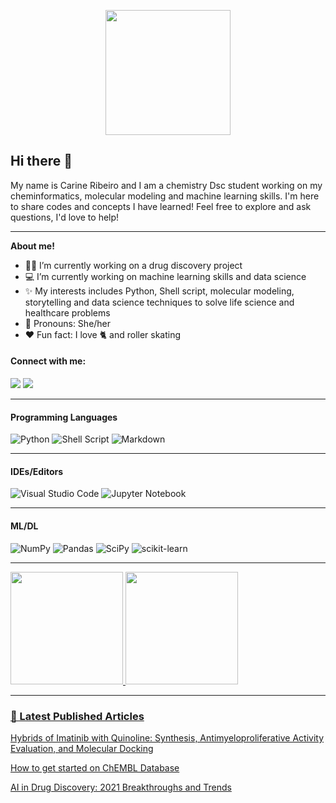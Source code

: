 
<p align="center">
<img align="center" style="width: 200px" src="https://media.giphy.com/media/HdxAYHR9g4Eg6uhCIh/giphy.gif?cid=790b7611e235e1f0e6a299a63507391477b96bb30e99e894&rid=giphy.gif&ct=g" />
</p>

## Hi there 👋

My name is Carine Ribeiro and I am a chemistry Dsc student working on my cheminformatics, molecular modeling and machine learning skills. I'm here to share codes and concepts I have learned! Feel free to explore and ask questions, I'd love to help!


---

**About me!**

- 👩‍🔬 I’m currently working on a drug discovery project
- 💻 I’m currently working on machine learning skills and data science
- ✨ My interests includes Python, Shell script, molecular modeling, storytelling 
and data science techniques to solve life science and healthcare problems
- 👩 Pronouns: She/her
- ❤️ Fun fact: I love 🐈 and roller skating

#### **Connect with me:**

<div> 
  <a href = "mailto:carineribeirost@gmail.com"><img src="https://img.shields.io/badge/-Gmail-%23333?style=for-the-badge&logo=gmail&logoColor=white" target="_blank"></a>
  <a href="https://www.linkedin.com/in/carineribeirost" target="_blank"><img src="https://img.shields.io/badge/-LinkedIn-%230077B5?style=for-the-badge&logo=linkedin&logoColor=white" target="_blank"></a>

---
#### Programming Languages

![Python](https://img.shields.io/badge/python-%2314354C.svg?style=for-the-badge&logo=python&logoColor=white)
![Shell Script](https://img.shields.io/badge/shell_script-%23121011.svg?style=for-the-badge&logo=gnu-bash&logoColor=white)
![Markdown](https://img.shields.io/badge/markdown-%23000000.svg?style=for-the-badge&logo=markdown&logoColor=white)

---

#### IDEs/Editors

![Visual Studio Code](https://img.shields.io/badge/VisualStudioCode-0078d7.svg?style=for-the-badge&logo=visual-studio-code&logoColor=white)
![Jupyter Notebook](https://img.shields.io/badge/jupyter-%23FA0F00.svg?style=for-the-badge&logo=jupyter&logoColor=white)

---
  
  #### ML/DL

![NumPy](https://img.shields.io/badge/numpy-%23013243.svg?style=for-the-badge&logo=numpy&logoColor=white)
![Pandas](https://img.shields.io/badge/pandas-%23150458.svg?style=for-the-badge&logo=pandas&logoColor=white)
![SciPy](https://img.shields.io/badge/SciPy-%230C55A5.svg?style=for-the-badge&logo=scipy&logoColor=%white)
![scikit-learn](https://img.shields.io/badge/scikit--learn-%23F7931E.svg?style=for-the-badge&logo=scikit-learn&logoColor=white)

---
  
<div align="left">
  <a href="https://github.com/carineribeirost">
  <img height="180em" src="https://github-readme-stats.vercel.app/api?username=carineribeirost&show_icons=true&theme=cobalt&include_all_commits=true&count_private=true"/>
  <img height="180em" src="https://github-readme-stats.vercel.app/api/top-langs/?username=carineribeirost&layout=compact&langs_count=7&theme=cobalt"/>
</div>
    
---
### 📕 Latest Published Articles

[Hybrids of Imatinib with Quinoline: Synthesis, Antimyeloproliferative Activity Evaluation, and Molecular Docking](https://www.mdpi.com/1424-8247/15/3/309)
  
[How to get started on ChEMBL Database](https://uresearcher.com/article/how-to-get-started-chembl-database)
  
[AI in Drug Discovery: 2021 Breakthroughs and Trends](https://uresearcher.com/article/ai-drug-discovery-breakthroughs-trends-2021)
<!-- BLOG-POST-LIST:START -->
<!-- BLOG-POST-LIST:END --> 
